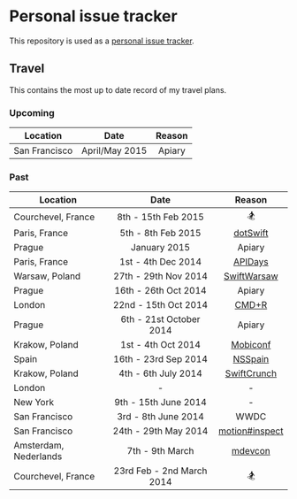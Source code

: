 Personal issue tracker
======================

This repository is used as a [personal issue tracker](https://github.com/kylef/life/issues).

## Travel

This contains the most up to date record of my travel plans.

### Upcoming

| Location | Date | Reason |
|----------|:----:|:------:|
| San Francisco  | April/May 2015 | Apiary |

### Past

| Location | Date | Reason |
|----------|:----:|:------:|
| Courchevel, France | 8th - 15th Feb 2015 | 🏂 |
| Paris, France | 5th - 8th Feb 2015 | [dotSwift](http://www.dotswift.io) |
| Prague | January 2015 | Apiary |
| Paris, France | 1st - 4th Dec 2014 | [APIDays](http://www.apidays.io) |
| Warsaw, Poland | 27th - 29th Nov 2014 | [SwiftWarsaw](http://swiftwarsaw.com) |
| Prague | 16th - 26th Oct 2014 | Apiary |
| London | 22nd - 15th Oct 2014 | [CMD+R](http://cmdrconf.com) |
| Prague | 6th - 21st October 2014 | Apiary |
| Krakow, Poland  | 1st - 4th Oct 2014 | [Mobiconf](http://mobiconf.org) |
| Spain | 16th - 23rd Sep 2014 | [NSSpain](https://nsspain.com/) |
| Krakow, Poland | 4th - 6th July 2014 | [SwiftCrunch](http://swiftcrunch.com/1/) |
| London | - | - |
| New York | 9th - 15th June 2014 | - |
| San Francisco | 3rd - 8th June 2014 | WWDC |
| San Francisco | 24th - 29th May 2014  | [motion#inspect](http://www.rubymotion.com/conference/2014/) |
| Amsterdam, Nederlands | 7th - 9th March | [mdevcon](http://mdevcon.com/) |
| Courchevel, France | 23rd Feb - 2nd March 2014 | 🏂 |

